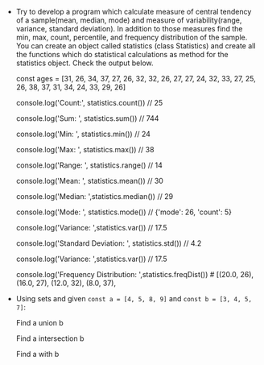 - Try to develop a program which calculate measure of central tendency of a sample(mean, median, mode) and measure of variability(range, variance, standard deviation). In addition to those measures find the min, max, count, percentile, and frequency distribution of the sample. You can create an object called statistics (class Statistics) and create all the functions which do statistical calculations as method for the statistics object. Check the output below.

    const ages = [31, 26, 34, 37, 27, 26, 32, 32, 26, 27, 27, 24, 32, 33, 27, 25, 26, 38, 37, 31, 34, 24, 33, 29, 26]

    console.log('Count:', statistics.count()) // 25

    console.log('Sum: ', statistics.sum()) // 744

    console.log('Min: ', statistics.min()) // 24

    console.log('Max: ', statistics.max()) // 38

    console.log('Range: ', statistics.range() // 14

    console.log('Mean: ', statistics.mean()) // 30

    console.log('Median: ',statistics.median()) // 29

    console.log('Mode: ', statistics.mode()) // {'mode': 26, 'count': 5}

    console.log('Variance: ',statistics.var()) // 17.5

    console.log('Standard Deviation: ', statistics.std()) // 4.2

    console.log('Variance: ',statistics.var()) // 17.5

    console.log('Frequency Distribution: ',statistics.freqDist()) # [(20.0, 26), (16.0, 27), (12.0, 32), (8.0, 37),

- Using sets and given `const a = [4, 5, 8, 9]` and `const b = [3, 4, 5, 7]`:

    Find a union b

    Find a intersection b
    
    Find a with b
